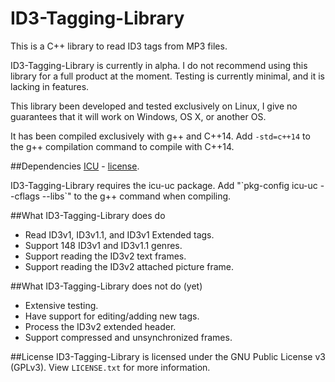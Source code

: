 ID3-Tagging-Library
===================

This is a C++ library to read ID3 tags from MP3 files.

ID3-Tagging-Library is currently in alpha. I do not recommend using this library for a full product at the moment. Testing is currently minimal, and it is lacking in features.

This library been developed and tested exclusively on Linux, I give no guarantees that it will work on Windows, OS X, or another OS.

It has been compiled exclusively with g++ and C++14. Add `-std=c++14` to the g++ compilation command to compile with C++14.

##Dependencies
[ICU](http://site.icu-project.org/) - [license](http://source.icu-project.org/repos/icu/icu/trunk/LICENSE).

ID3-Tagging-Library requires the icu-uc package. Add "\`pkg-config icu-uc --cflags --libs\`" to the g++ command when compiling.

##What ID3-Tagging-Library does do
- Read ID3v1, ID3v1.1, and ID3v1 Extended tags.
- Support 148 ID3v1 and ID3v1.1 genres.
- Support reading the ID3v2 text frames.
- Support reading the ID3v2 attached picture frame.

##What ID3-Tagging-Library does not do (yet)
- Extensive testing.
- Have support for editing/adding new tags.
- Process the ID3v2 extended header.
- Support compressed and unsynchronized frames.

##License
ID3-Tagging-Library is licensed under the GNU Public License v3 (GPLv3). View `LICENSE.txt` for more information.
